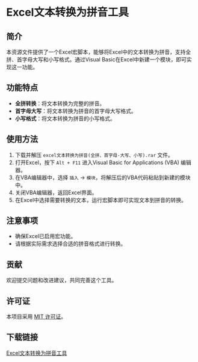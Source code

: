 # Excel文本转换为拼音工具

## 简介
本资源文件提供了一个Excel宏脚本，能够将Excel中的文本转换为拼音，支持全拼、首字母大写和小写格式。通过Visual Basic在Excel中新建一个模块，即可实现这一功能。

## 功能特点
- **全拼转换**：将文本转换为完整的拼音。
- **首字母大写**：将文本转换为拼音的首字母大写格式。
- **小写格式**：将文本转换为拼音的小写格式。

## 使用方法
1. 下载并解压 `excel文本转换为拼音(全拼、首字母-大写、小写).rar` 文件。
2. 打开Excel，按下 `Alt + F11` 进入Visual Basic for Applications (VBA) 编辑器。
3. 在VBA编辑器中，选择 `插入` -> `模块`，将解压后的VBA代码粘贴到新建的模块中。
4. 关闭VBA编辑器，返回Excel界面。
5. 在Excel中选择需要转换的文本，运行宏脚本即可实现文本到拼音的转换。

## 注意事项
- 确保Excel已启用宏功能。
- 请根据实际需求选择合适的拼音格式进行转换。

## 贡献
欢迎提交问题和改进建议，共同完善这个工具。

## 许可证
本项目采用 [MIT 许可证](LICENSE)。

## 下载链接

[Excel文本转换为拼音工具](https://pan.quark.cn/s/a754ca5d131d)